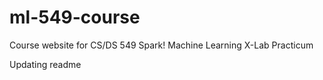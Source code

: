 # ml-549-course
Course website for CS/DS 549 Spark! Machine Learning X-Lab Practicum

Updating readme 
